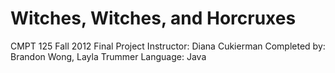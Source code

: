# Witches, Witches, and Horcruxes

CMPT 125
Fall 2012 Final Project
Instructor: Diana Cukierman
Completed by: Brandon Wong, Layla Trummer
Language: Java